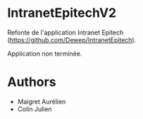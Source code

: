 IntranetEpitechV2
=================

Refonte de l'application Intranet Epitech (<https://github.com/Dewep/IntranetEpitech>).

Application non terminée.

Authors
=======

- Maigret Aurélien
- Colin Julien
